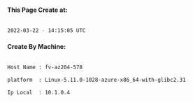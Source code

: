 
   
#### This Page Create at:

```bash

2022-03-22 - 14:15:05 UTC

```

#### Create By Machine:

```bash

Host Name : fv-az204-578

platform  : Linux-5.11.0-1028-azure-x86_64-with-glibc2.31

Ip Local  : 10.1.0.4

```

